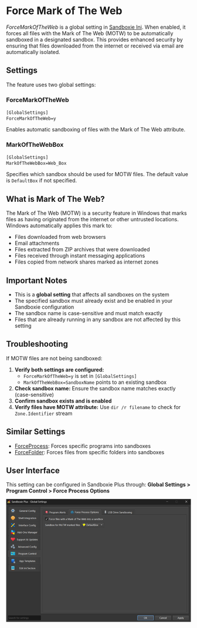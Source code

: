 # Force Mark of The Web

_ForceMarkOfTheWeb_ is a global setting in [Sandboxie Ini](SandboxieIni.md). When enabled, it forces all files with the Mark of The Web (MOTW) to be automatically sandboxed in a designated sandbox. This provides enhanced security by ensuring that files downloaded from the internet or received via email are automatically isolated.

## Settings

The feature uses two global settings:

### ForceMarkOfTheWeb

```
[GlobalSettings]
ForceMarkOfTheWeb=y
```

Enables automatic sandboxing of files with the Mark of The Web attribute.

### MarkOfTheWebBox

```
[GlobalSettings]
MarkOfTheWebBox=Web_Box
```

Specifies which sandbox should be used for MOTW files. The default value is `DefaultBox` if not specified.

## What is Mark of The Web?

The Mark of The Web (MOTW) is a security feature in Windows that marks files as having originated from the internet or other untrusted locations. Windows automatically applies this mark to:

- Files downloaded from web browsers
- Email attachments 
- Files extracted from ZIP archives that were downloaded
- Files received through instant messaging applications
- Files copied from network shares marked as internet zones

## Important Notes

- This is a **global setting** that affects all sandboxes on the system
- The specified sandbox must already exist and be enabled in your Sandboxie configuration
- The sandbox name is case-sensitive and must match exactly
- Files that are already running in any sandbox are not affected by this setting

## Troubleshooting

If MOTW files are not being sandboxed:

1. **Verify both settings are configured:**
   - `ForceMarkOfTheWeb=y` is set in `[GlobalSettings]`
   - `MarkOfTheWebBox=SandboxName` points to an existing sandbox
2. **Check sandbox name:** Ensure the sandbox name matches exactly (case-sensitive)
3. **Confirm sandbox exists and is enabled**
4. **Verify files have MOTW attribute:** Use `dir /r filename` to check for `Zone.Identifier` stream

## Similar Settings

- [ForceProcess](ForceProcess.md): Forces specific programs into sandboxes
- [ForceFolder](ForceFolder.md): Forces files from specific folders into sandboxes

## User Interface

This setting can be configured in Sandboxie Plus through:
**Global Settings > Program Control > Force Process Options**

![Force Mark of The Web Settings](../Media/ForceMarkOfTheWeb.png)